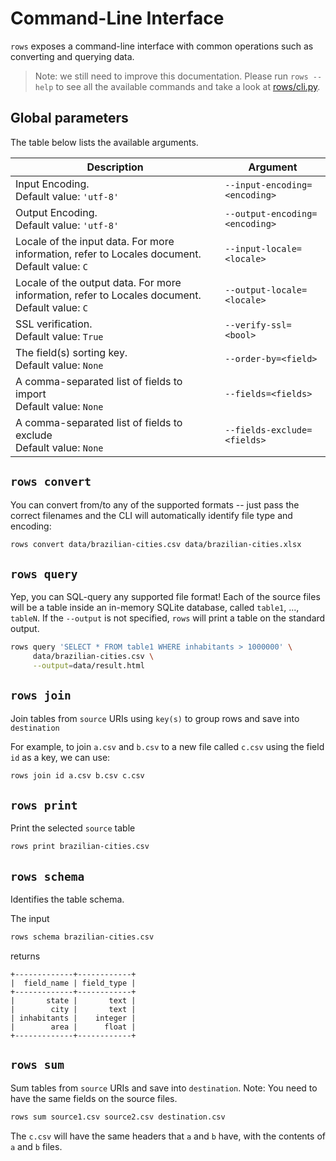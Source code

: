 # Command-Line Interface

`rows` exposes a command-line interface with common operations such as
converting and querying data.


> Note: we still need to improve this documentation. Please run `rows --help`
> to see all the available commands and take a look at [rows/cli.py][rows-cli].

## Global parameters

The table below lists the available arguments.

<table>
	<thead>
	<tr>
		<th>Description</th>
		<th>Argument</span></th>
	</tr>
	</thead>
     <tbody>
          <tr>
               <td>
                    Input Encoding.
                    <br />
                    Default value: <code>'utf-8'</code>
               </td>
               <td>
                    <code class="flag">--input-encoding=&lt;encoding&gt;</code>
               </td>
          </tr>
          <tr>
               <td>
                    Output Encoding.
                    <br />
                    Default value: <code>'utf-8'</code>
               </td>
               <td>
                    <code class="flag">--output-encoding=&lt;encoding&gt;</code>
               </td>
          </tr>
          <tr>
               <td>
                    Locale of the input data. For more information, refer to Locales document.
                    <br />
                    Default value: <code>C</code>
               </td>
               <td>
                    <code class="flag">--input-locale=&lt;locale&gt;</code>
               </td>
          </tr>
          <tr>
               <td>
                    Locale of the output data. For more information, refer to Locales document.
                    <br />
                    Default value: <code>C</code>
               </td>
               <td>
                    <code class="flag">--output-locale=&lt;locale&gt;</code>
               </td>
          </tr>
          <tr>
               <td>
                    SSL verification.
                    <br />
                    Default value: <code>True</code>
               </td>
               <td>
                    <code class="flag">--verify-ssl=&lt;bool&gt;</code>
               </td>
          </tr>
          <tr>
               <td>
		    The field(s) sorting key.
                    <br />
                    Default value: <code>None</code>
               </td>
               <td>
                    <code class="flag">--order-by=&lt;field&gt;</code>
               </td>
          </tr>
          <tr>
               <td>
                    A comma-separated list of fields to import
                    <br />
                    Default value: <code>None</code>
               </td>
               <td>
                    <code class="flag">--fields=&lt;fields&gt;</code>
               </td>
          </tr>
          <tr>
               <td>
                    A comma-separated list of fields to exclude
                    <br />
                    Default value: <code>None</code>
               </td>
               <td>
                    <code class="flag">--fields-exclude=&lt;fields&gt;</code>
               </td>
          </tr>
      </tbody>
</table>

## `rows convert`

You can convert from/to any of the supported formats -- just pass the correct
filenames and the CLI will automatically identify file type and encoding:

```bash
rows convert data/brazilian-cities.csv data/brazilian-cities.xlsx
```


## `rows query`

Yep, you can SQL-query any supported file format! Each of the source files will
be a table inside an in-memory SQLite database, called `table1`, ..., `tableN`.
If the `--output` is not specified, `rows` will print a table on the standard
output.


```bash
rows query 'SELECT * FROM table1 WHERE inhabitants > 1000000' \
     data/brazilian-cities.csv \
     --output=data/result.html
```

## `rows join`

Join tables from `source` URIs using `key(s)` to group rows and save into `destination`

For example, to join `a.csv` and `b.csv` to a new file called `c.csv` using the field `id` as a key, we can use:

```bash
rows join id a.csv b.csv c.csv
```

## `rows print`

Print the selected `source` table

```bash
rows print brazilian-cities.csv
```

## `rows schema`

Identifies the table schema.

The input

```bash
rows schema brazilian-cities.csv
```

returns

```
+-------------+------------+
|  field_name | field_type |
+-------------+------------+
|       state |       text |
|        city |       text |
| inhabitants |    integer |
|        area |      float |
+-------------+------------+
```

## `rows sum`

Sum tables from `source` URIs and save into `destination`. 
Note: You need to have the same fields on the source files.

```bash
rows sum source1.csv source2.csv destination.csv
```

The `c.csv` will have the same headers that `a` and `b` have, with the contents of `a` and `b` files.

[rows-cli]: https://github.com/turicas/rows/blob/develop/rows/cli.py
